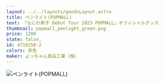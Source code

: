```yaml
---
layout: ../../layouts/goodsLayout.astro
title: ペンライト(POPMALL)
text: 「なにわ男子 Debut Tour 2023 POPMALL」オフィシャルグッズ
thumbnail: popmall_penlight_green.png
price: 1200
state: false,
id: 4710158-2
colors: 赤色
maker: よっちゃん食品工業（株）
---
```


![ペンライト(POPMALL)](/04_ecsite/images/popmall_penlight_green.png)
